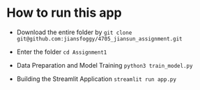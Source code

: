 # How to run this app

- Download the entire folder by `git clone git@github.com:jiansfoggy/4705_jiansun_assignment.git`

- Enter the folder `cd Assignment1`

- Data Preparation and Model Training `python3 train_model.py`

- Building the Streamlit Application `streamlit run app.py`
